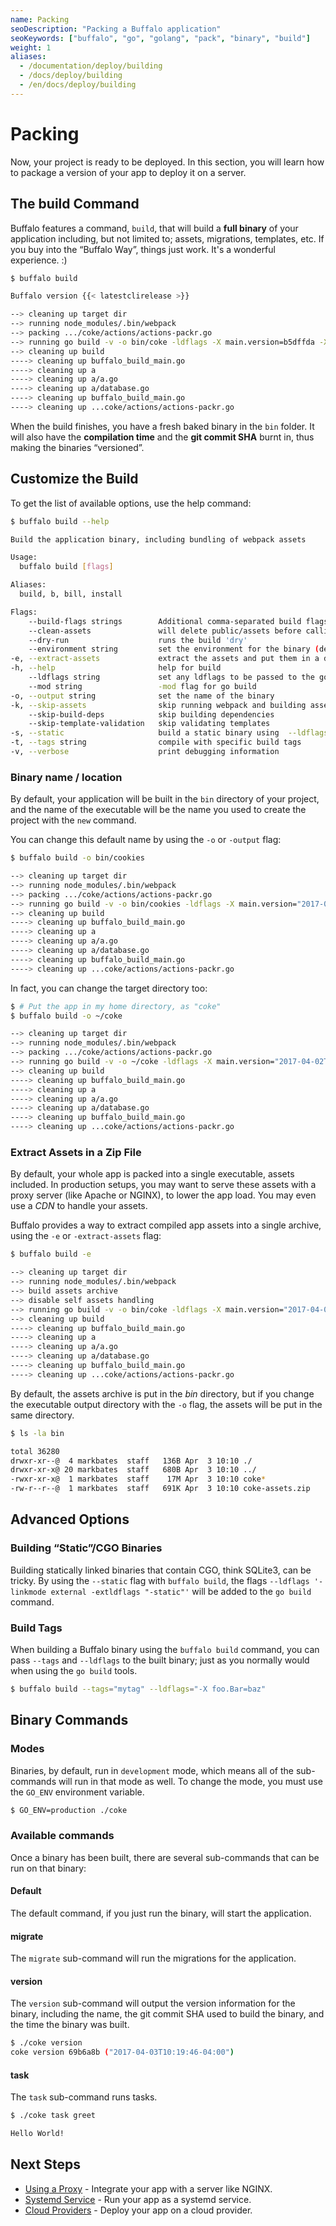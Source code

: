 ```yaml
---
name: Packing
seoDescription: "Packing a Buffalo application"
seoKeywords: ["buffalo", "go", "golang", "pack", "binary", "build"]
weight: 1
aliases:
  - /documentation/deploy/building
  - /docs/deploy/building
  - /en/docs/deploy/building
---
```


# Packing

Now, your project is ready to be deployed. In this section, you will learn how to package a version of your app to deploy it on a server.

## The build Command

Buffalo features a command, `build`, that will build a **full binary** of your application including, but not limited to; assets, migrations, templates, etc. If you buy into the “Buffalo Way”, things just work. It's a wonderful experience. :)

```bash
$ buffalo build
```

```bash
Buffalo version {{< latestclirelease >}}

--> cleaning up target dir
--> running node_modules/.bin/webpack
--> packing .../coke/actions/actions-packr.go
--> running go build -v -o bin/coke -ldflags -X main.version=b5dffda -X main.buildTime="2017-03-20T11:05:23-04:00"
--> cleaning up build
----> cleaning up buffalo_build_main.go
----> cleaning up a
----> cleaning up a/a.go
----> cleaning up a/database.go
----> cleaning up buffalo_build_main.go
----> cleaning up ...coke/actions/actions-packr.go
```

When the build finishes, you have a fresh baked binary in the `bin` folder. It will also have the **compilation time** and the **git commit SHA** burnt in, thus making the binaries “versioned”.

## Customize the Build

To get the list of available options, use the help command:

```bash
$ buffalo build --help
```

```bash
Build the application binary, including bundling of webpack assets

Usage:
  buffalo build [flags]

Aliases:
  build, b, bill, install

Flags:
    --build-flags strings        Additional comma-separated build flags to feed to go build
    --clean-assets               will delete public/assets before calling webpack
    --dry-run                    runs the build 'dry'
    --environment string         set the environment for the binary (default "development")
-e, --extract-assets             extract the assets and put them in a distinct archive
-h, --help                       help for build
    --ldflags string             set any ldflags to be passed to the go build
    --mod string                 -mod flag for go build
-o, --output string              set the name of the binary
-k, --skip-assets                skip running webpack and building assets
    --skip-build-deps            skip building dependencies
    --skip-template-validation   skip validating templates
-s, --static                     build a static binary using  --ldflags '-linkmode external -extldflags "-static"'
-t, --tags string                compile with specific build tags
-v, --verbose                    print debugging information
```

### Binary name / location

By default, your application will be built in the `bin` directory of your project, and the name of the executable will be the name you used to create the project with the `new` command.

You can change this default name by using the `-o` or `-output` flag:

```bash
$ buffalo build -o bin/cookies
```

```bash
--> cleaning up target dir
--> running node_modules/.bin/webpack
--> packing .../coke/actions/actions-packr.go
--> running go build -v -o bin/cookies -ldflags -X main.version="2017-04-02T08:32:28+02:00" -X main.buildTime="2017-04-02T08:32:28+02:00"
--> cleaning up build
----> cleaning up buffalo_build_main.go
----> cleaning up a
----> cleaning up a/a.go
----> cleaning up a/database.go
----> cleaning up buffalo_build_main.go
----> cleaning up ...coke/actions/actions-packr.go
```

In fact, you can change the target directory too:

```bash
$ # Put the app in my home directory, as "coke"
$ buffalo build -o ~/coke
```

```bash
--> cleaning up target dir
--> running node_modules/.bin/webpack
--> packing .../coke/actions/actions-packr.go
--> running go build -v -o ~/coke -ldflags -X main.version="2017-04-02T08:32:28+02:00" -X main.buildTime="2017-04-02T08:32:28+02:00"
--> cleaning up build
----> cleaning up buffalo_build_main.go
----> cleaning up a
----> cleaning up a/a.go
----> cleaning up a/database.go
----> cleaning up buffalo_build_main.go
----> cleaning up ...coke/actions/actions-packr.go
```

### Extract Assets in a Zip File

By default, your whole app is packed into a single executable, assets included. In production setups, you may want to serve these assets with a proxy server (like Apache or NGINX), to lower the app load. You may even use a *CDN* to handle your assets.

Buffalo provides a way to extract compiled app assets into a single archive, using the `-e` or `-extract-assets` flag:

```bash
$ buffalo build -e
```

```bash
--> cleaning up target dir
--> running node_modules/.bin/webpack
--> build assets archive
--> disable self assets handling
--> running go build -v -o bin/coke -ldflags -X main.version="2017-04-02T08:45:58+02:00" -X main.buildTime="2017-04-02T08:45:58+02:00"
--> cleaning up build
----> cleaning up buffalo_build_main.go
----> cleaning up a
----> cleaning up a/a.go
----> cleaning up a/database.go
----> cleaning up buffalo_build_main.go
----> cleaning up ...coke/actions/actions-packr.go
```

By default, the assets archive is put in the *bin* directory, but if you change the executable output directory with the `-o` flag, the assets will be put in the same directory.

```bash
$ ls -la bin
```

```bash
total 36280
drwxr-xr--@  4 markbates  staff   136B Apr  3 10:10 ./
drwxr-xr-x@ 20 markbates  staff   680B Apr  3 10:10 ../
-rwxr-xr-x@  1 markbates  staff    17M Apr  3 10:10 coke*
-rw-r--r--@  1 markbates  staff   691K Apr  3 10:10 coke-assets.zip
```

## Advanced Options

### Building “Static”/CGO Binaries

Building statically linked binaries that contain CGO, think SQLite3, can be tricky. By using the `--static` flag with `buffalo build`, the flags `--ldflags '-linkmode external -extldflags "-static"'` will be added to the `go build` command.

### Build Tags

When building a Buffalo binary using the `buffalo build` command, you can pass `--tags` and `--ldflags` to the built binary; just as you normally would when using the `go build` tools.

```bash
$ buffalo build --tags="mytag" --ldflags="-X foo.Bar=baz"
```

## Binary Commands

### Modes
Binaries, by default, run in `development` mode, which means all of the sub-commands will run in that mode as well. To change the mode, you must use the `GO_ENV` environment variable.

```bash
$ GO_ENV=production ./coke
```

### Available commands

Once a binary has been built, there are several sub-commands that can be run on that binary:

#### Default

The default command, if you just run the binary, will start the application.

#### migrate

The `migrate` sub-command will run the migrations for the application.

#### version

The `version` sub-command will output the version information for the binary, including the name, the git commit SHA used to build the binary, and the time the binary was built.

```bash
$ ./coke version
coke version 69b6a8b ("2017-04-03T10:19:46-04:00")
```

#### task

The `task` sub-command runs tasks.

```bash
$ ./coke task greet

Hello World!
```

## Next Steps

* [Using a Proxy](/documentation/deploy/proxy) - Integrate your app with a server like NGINX.
* [Systemd Service](/documentation/deploy/systemd) - Run your app as a systemd service.
* [Cloud Providers](/documentation/deploy/cloud-providers) - Deploy your app on a cloud provider.
